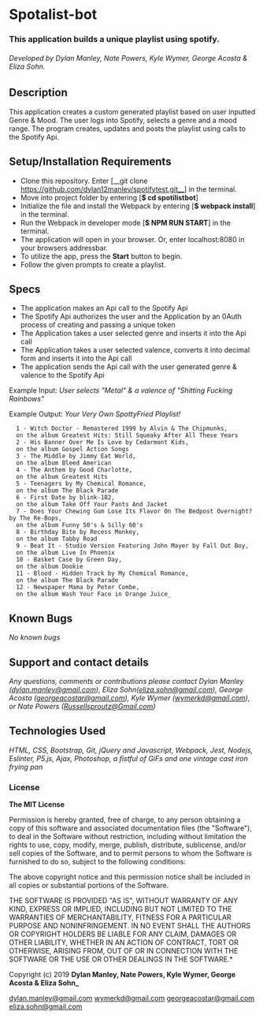 # __Spotalist-bot__

### This application builds a unique playlist using spotify.

###### _Developed by Dylan Manley, Nate Powers, Kyle Wymer, George Acosta & Eliza Sohn._

## Description

This application creates a custom generated playlist based on user inputted Genre & Mood.
The user logs into Spotify, selects a genre and a mood range.
The program creates, updates and posts the playlist using calls to the Spotify Api.

## Setup/Installation Requirements

* Clone this repository. Enter [__git clone https://github.com/dylan12manley/spotifytest.git__] in the terminal.
* Move into project folder by entering [__$ cd spotilistbot__]
* Initialize the file and install the Webpack by entering [__$ webpack install__] in the terminal.
* Run the Webpack in developer mode [__$ NPM RUN START__] in the terminal.
* The application will open in your browser. Or, enter localhost:8080 in your browsers addressbar.
* To utilize the app, press the __Start__ button to begin.
* Follow the given prompts to create a playlist.

## Specs

* The application makes an Api call to the Spotify Api
* The Spotify Api authorizes the user and the Application by an 0Auth process of creating and passing a unique token
* The Application takes a user selected genre and inserts it into the Api call
* The Application takes a user selected valence, converts it into decimal form and inserts it into the Api call
* The application sends the Api call with the user generated genre & valence to the Spotify Api

 Example Input: _User selects "Metal" & a valence of "Shitting Fucking Rainbows"_

 Example Output: _Your Very Own SpottyFried Playlist!_

      1 - Witch Doctor - Remastered 1999 by Alvin & The Chipmunks,
      on the album Greatest Hits: Still Squeaky After All These Years
      2 - His Banner Over Me Is Love by Cedarmont Kids,
      on the album Gospel Action Songs
      3 - The Middle by Jimmy Eat World,
      on the album Bleed American
      4 - The Anthem by Good Charlotte,
      on the album Greatest Hits
      5 - Teenagers by My Chemical Romance,
      on the album The Black Parade
      6 - First Date by blink-182,
      on the album Take Off Your Pants And Jacket
      7 - Does Your Chewing Gum Lose Its Flavor On The Bedpost Overnight? by The Re-Bops,
      on the album Funny 50's & Silly 60's
      8 - Birthday Bite by Recess Monkey,
      on the album Tabby Road
      9 - Beat It - Studio Version Featuring John Mayer by Fall Out Boy,
      on the album Live In Phoenix
      10 - Basket Case by Green Day,
      on the album Dookie
      11 - Blood - Hidden Track by My Chemical Romance,
      on the album The Black Parade
      12 - Newspaper Mama by Peter Combe,
      on the album Wash Your Face in Orange Juice_

## Known Bugs

_No known bugs_

## Support and contact details

_Any questions, comments or contributions please contact Dylan Manley (dylan.manley@gmail.com), Eliza Sohn(eliza.sohn@gmail.com), George Acosta (georgeacostar@gmail.com), Kyle Wymer (wymerkd@gmail.com), or Nate Powers (Russellsproutz@Gmail.com)_

## Technologies Used

_HTML, CSS, Bootstrap, Git, jQuery and Javascript, Webpack, Jest, Nodejs, Eslinter, P5.js, Ajax, Photoshop, a fistful of GiFs and one vintage cast iron frying pan_

### License

__The MIT License__


Permission is hereby granted, free of charge, to any person obtaining a copy
of this software and associated documentation files (the "Software"), to deal
in the Software without restriction, including without limitation the rights
to use, copy, modify, merge, publish, distribute, sublicense, and/or sell
copies of the Software, and to permit persons to whom the Software is
furnished to do so, subject to the following conditions:

The above copyright notice and this permission notice shall be included in
all copies or substantial portions of the Software.

THE SOFTWARE IS PROVIDED "AS IS", WITHOUT WARRANTY OF ANY KIND, EXPRESS OR
IMPLIED, INCLUDING BUT NOT LIMITED TO THE WARRANTIES OF MERCHANTABILITY,
FITNESS FOR A PARTICULAR PURPOSE AND NONINFRINGEMENT. IN NO EVENT SHALL THE
AUTHORS OR COPYRIGHT HOLDERS BE LIABLE FOR ANY CLAIM, DAMAGES OR OTHER
LIABILITY, WHETHER IN AN ACTION OF CONTRACT, TORT OR OTHERWISE, ARISING FROM,
OUT OF OR IN CONNECTION WITH THE SOFTWARE OR THE USE OR OTHER DEALINGS IN
THE SOFTWARE.*

Copyright (c) 2019 **Dylan Manley, Nate Powers, Kyle Wymer, George Acosta & Eliza Sohn_**

dylan.manley@gmail.com wymerkd@gmail.com georgeacostar@gmail.com eliza.sohn@gmail.com
